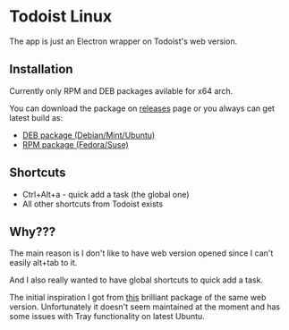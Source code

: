 Todoist Linux
=============

The app is just an Electron wrapper on Todoist's web version.

Installation
------------
Currently only RPM and DEB packages avilable for x64 arch.

You can download the package on [releases](https://github.com/KryDos/todoist-linux/releases) page or you always can get latest build as:

* [DEB package (Debian/Mint/Ubuntu)](https://www.dropbox.com/s/ldv7uf5dxmerqx8/Todoist.deb?dl=0)
* [RPM package (Fedora/Suse)](https://www.dropbox.com/s/q8m6rxp26bjmfnh/Todoist.rpm?dl=0)

Shortcuts
---------

* Ctrl+Alt+a - quick add a task (the global one)
* All other shortcuts from Todoist exists

Why???
-------
The main reason is I don't like to have web version opened since I can't easily alt+tab to it.

And I also really wanted to have global shortcuts to quick add a task.

The initial inspiration I got from [this](https://github.com/kamhix/todoist-linux) brilliant package of the same web version.
Unfortunately it doesn't seem maintained at the moment and has some issues with Tray functionality on latest Ubuntu.

